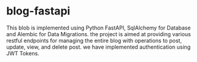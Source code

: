 # blog-fastapi
This blob is implemented using Python FastAPI, SqlAlchemy for Database and Alembic for Data Migrations. the project is aimed at providing various restful endpoints for managing the entire blog with operations to post, update, view, and delete post. we have implemented authentication using JWT Tokens.
